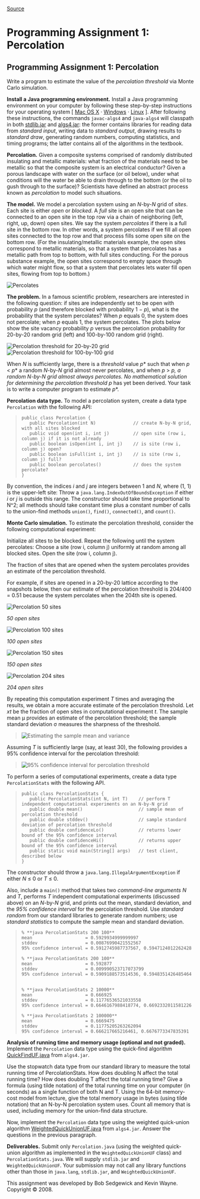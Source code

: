 
[Source](http://coursera.cs.princeton.edu/algs4/assignments/percolation.html "Permalink to Programming Assignment 1: Percolation")

# Programming Assignment 1: Percolation

## Programming Assignment 1: Percolation

Write a program to estimate the value of the _percolation threshold_ via Monte Carlo simulation.

**Install a Java programming environment.** Install a Java programming environment on your computer by following these step-by-step instructions for your operating system [ [Mac OS X][1] · [Windows][2] · [Linux][3] ]. After following these instructions, the commands `javac-algs4` and `java-algs4` will classpath in both [stdlib.jar][4] and [algs4.jar][5]: the former contains libraries for reading data from _standard input_, writing data to _standard output_, drawing results to _standard draw_, generating random numbers, computing statistics, and timing programs; the latter contains all of the algorithms in the textbook.

**Percolation.** Given a composite systems comprised of randomly distributed insulating and metallic materials: what fraction of the materials need to be metallic so that the composite system is an electrical conductor? Given a porous landscape with water on the surface (or oil below), under what conditions will the water be able to drain through to the bottom (or the oil to gush through to the surface)? Scientists have defined an abstract process known as _percolation_ to model such situations.

**The model.** We model a percolation system using an _N_-by-_N_ grid of _sites_. Each site is either _open_ or _blocked_. A _full_ site is an open site that can be connected to an open site in the top row via a chain of neighboring (left, right, up, down) open sites. We say the system _percolates_ if there is a full site in the bottom row. In other words, a system percolates if we fill all open sites connected to the top row and that process fills some open site on the bottom row. (For the insulating/metallic materials example, the open sites correspond to metallic materials, so that a system that percolates has a metallic path from top to bottom, with full sites conducting. For the porous substance example, the open sites correspond to empty space through which water might flow, so that a system that percolates lets water fill open sites, flowing from top to bottom.)

![Percolates][6]

**The problem.** In a famous scientific problem, researchers are interested in the following question: if sites are independently set to be open with probability _p_ (and therefore blocked with probability 1 − _p_), what is the probability that the system percolates? When _p_ equals 0, the system does not percolate; when _p_ equals 1, the system percolates. The plots below show the site vacancy probability _p_ versus the percolation probability for 20-by-20 random grid (left) and 100-by-100 random grid (right).

![Percolation threshold for 20-by-20 grid][7]                ![Percolation threshold for 100-by-100 grid][8]          

When _N_ is sufficiently large, there is a _threshold_ value _p_* such that when _p_ < _p_* a random _N_-by-_N_ grid almost never percolates, and when _p_ > _p_*, a random _N_-by-_N_ grid almost always percolates. No mathematical solution for determining the percolation threshold _p_* has yet been derived. Your task is to write a computer program to estimate _p_*.

**Percolation data type.** To model a percolation system, create a data type `Percolation` with the following API:

>
>     public class Percolation {
>        public Percolation(int N)              // create N-by-N grid, with all sites blocked
>        public void open(int i, int j)         // open site (row i, column j) if it is not already
>        public boolean isOpen(int i, int j)    // is site (row i, column j) open?
>        public boolean isFull(int i, int j)    // is site (row i, column j) full?
>        public boolean percolates()            // does the system percolate?
>     }
>

By convention, the indices _i_ and _j_ are integers between 1 and _N_, where (1, 1) is the upper-left site: Throw a `java.lang.IndexOutOfBoundsException` if either _i_ or _j_ is outside this range. The constructor should take time proportional to N^2; all methods should take constant time plus a constant number of calls to the union-find methods `union()`, `find()`, `connected()`, and `count()`.

**Monte Carlo simulation.** To estimate the percolation threshold, consider the following computational experiment:

Initialize all sites to be blocked. Repeat the following until the system percolates: Choose a site (row i, column j) uniformly at random among all blocked sites. Open the site (row i, column j).

The fraction of sites that are opened when the system percolates provides an estimate of the percolation threshold.

For example, if sites are opened in a 20-by-20 lattice according to the snapshots below, then our estimate of the percolation threshold is 204/400 = 0.51 because the system percolates when the 204th site is opened.

     
![Percolation 50 sites][9]


_50 open sites_

![Percolation 100 sites][10]


_100 open sites_

![Percolation 150 sites][11]


_150 open sites_

![Percolation 204 sites][12]


_204 open sites_

By repeating this computation experiment _T_ times and averaging the results, we obtain a more accurate estimate of the percolation threshold. Let _xt_ be the fraction of open sites in computational experiment _t_. The sample mean μ provides an estimate of the percolation threshold; the sample standard deviation σ measures the sharpness of the threshold.

> ![Estimating the sample mean and variance][13]

Assuming _T_ is sufficiently large (say, at least 30), the following provides a 95% confidence interval for the percolation threshold:

> ![95% confidence interval for percolation threshold][14]

To perform a series of computational experiments, create a data type `PercolationStats` with the following API.

>
>     public class PercolationStats {
>        public PercolationStats(int N, int T)    // perform T independent computational experiments on an N-by-N grid
>        public double mean()                     // sample mean of percolation threshold
>        public double stddev()                   // sample standard deviation of percolation threshold
>        public double confidenceLo()             // returns lower bound of the 95% confidence interval
>        public double confidenceHi()             // returns upper bound of the 95% confidence interval
>        public static void main(String[] args)   // test client, described below
>     }
>

The constructor should throw a `java.lang.IllegalArgumentException` if either _N_ ≤ 0 or _T_ ≤ 0.

Also, include a `main()` method that takes two _command-line arguments_ _N_ and _T_, performs _T_ independent computational experiments (discussed above) on an _N_-by-_N_ grid, and prints out the mean, standard deviation, and the _95% confidence interval_ for the percolation threshold. Use _standard random_ from our standard libraries to generate random numbers; use _standard statistics_ to compute the sample mean and standard deviation.

>
>     % **java PercolationStats 200 100**
>     mean                    = 0.5929934999999997
>     stddev                  = 0.00876990421552567
>     95% confidence interval = 0.5912745987737567, 0.5947124012262428
>
>     % **java PercolationStats 200 100**
>     mean                    = 0.592877
>     stddev                  = 0.009990523717073799
>     95% confidence interval = 0.5909188573514536, 0.5948351426485464
>
>
>     % **java PercolationStats 2 10000**
>     mean                    = 0.666925
>     stddev                  = 0.11776536521033558
>     95% confidence interval = 0.6646167988418774, 0.6692332011581226
>
>     % **java PercolationStats 2 100000**
>     mean                    = 0.6669475
>     stddev                  = 0.11775205263262094
>     95% confidence interval = 0.666217665216461, 0.6676773347835391
>

**Analysis of running time and memory usage (optional and not graded).** Implement the `Percolation` data type using the quick-find algorithm [QuickFindUF.java][15] from `algs4.jar`.

Use the stopwatch data type from our standard library to measure the total running time of PercolationStats. How does doubling N affect the total running time? How does doubling T affect the total running time? Give a formula (using tilde notation) of the total running time on your computer (in seconds) as a single function of both N and T. Using the 64-bit memory-cost model from lecture, give the total memory usage in bytes (using tilde notation) that an N-by-N percolation system uses. Count all memory that is used, including memory for the union-find data structure.

Now, implement the `Percolation` data type using the weighted quick-union algorithm [WeightedQuickUnionUF.java][16] from `algs4.jar`. Answer the questions in the previous paragraph.

**Deliverables.** Submit only `Percolation.java` (using the weighted quick-union algorithm as implemented in the `WeightedQuickUnionUF` class) and `PercolationStats.java`. We will supply `stdlib.jar` and `WeightedQuickUnionUF`. Your submission may not call any library functions other than those in `java.lang`, `stdlib.jar`, and `WeightedQuickUnionUF`.




This assignment was developed by Bob Sedgewick and Kevin Wayne.
Copyright © 2008.

   [1]: http://algs4.cs.princeton.edu/mac
   [2]: http://algs4.cs.princeton.edu/windows
   [3]: http://algs4.cs.princeton.edu/linux
   [4]: http://algs4.cs.princeton.edu/code/stdlib.jar
   [5]: http://algs4.cs.princeton.edu/code/algs4.jar
   [6]: http://coursera.cs.princeton.edu/algs4/checklists/percolates.png
   [7]: http://coursera.cs.princeton.edu/algs4/checklists/percolation-threshold20.png
   [8]: http://coursera.cs.princeton.edu/algs4/checklists/percolation-threshold100.png
   [9]: http://coursera.cs.princeton.edu/algs4/checklists/percolation-50.png
   [10]: http://coursera.cs.princeton.edu/algs4/checklists/percolation-100.png
   [11]: http://coursera.cs.princeton.edu/algs4/checklists/percolation-150.png
   [12]: http://coursera.cs.princeton.edu/algs4/checklists/percolation-204.png
   [13]: http://coursera.cs.princeton.edu/algs4/checklists/percolation-stats.png
   [14]: http://coursera.cs.princeton.edu/algs4/checklists/percolation-confidence.png
   [15]: http://algs4.cs.princeton.edu/15uf/QuickFindUF.java.html
   [16]: http://algs4.cs.princeton.edu/15uf/WeightedQuickUnionUF.java.html